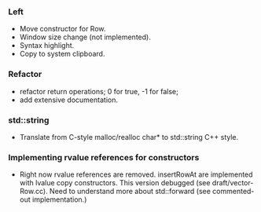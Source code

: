 ### Left
- Move constructor for Row.
- Window size change (not implemented).
- Syntax highlight.
- Copy to system clipboard.
### Refactor
- refactor return operations; 0 for true, -1 for false;
- add extensive documentation.
### std::string
- Translate from C-style malloc/realloc char* to std::string C++ style.
### Implementing rvalue references for constructors
- Right now rvalue references are removed. insertRowAt are implemented with lvalue copy constructors. This version debugged (see draft/vector-Row.cc). Need to understand more about std::forward (see commented-out implementation.)